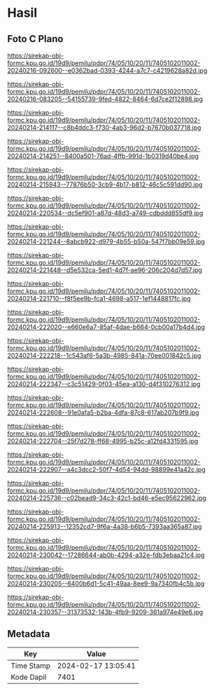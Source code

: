 # Hasil

## Foto C Plano

https://sirekap-obj-formc.kpu.go.id/19d9/pemilu/pdpr/74/05/10/20/11/7405102011002-20240216-092600--e0362bad-0393-4244-a7c7-c4219628a82d.jpg

https://sirekap-obj-formc.kpu.go.id/19d9/pemilu/pdpr/74/05/10/20/11/7405102011002-20240216-083205--54155739-9fed-4822-8464-6d7ce2f12898.jpg

https://sirekap-obj-formc.kpu.go.id/19d9/pemilu/pdpr/74/05/10/20/11/7405102011002-20240214-214117--c8b4ddc3-f730-4ab3-96d2-b7670b037718.jpg

https://sirekap-obj-formc.kpu.go.id/19d9/pemilu/pdpr/74/05/10/20/11/7405102011002-20240214-214251--8400a501-76ad-4ffb-991d-1b0319d40be4.jpg

https://sirekap-obj-formc.kpu.go.id/19d9/pemilu/pdpr/74/05/10/20/11/7405102011002-20240214-215943--77876b50-3cb9-4b17-b812-46c5c591dd90.jpg

https://sirekap-obj-formc.kpu.go.id/19d9/pemilu/pdpr/74/05/10/20/11/7405102011002-20240214-220534--dc5ef901-a87d-48d3-a749-cdbddd855df9.jpg

https://sirekap-obj-formc.kpu.go.id/19d9/pemilu/pdpr/74/05/10/20/11/7405102011002-20240214-221244--8abcb922-d979-4b55-b50a-547f7bb09e59.jpg

https://sirekap-obj-formc.kpu.go.id/19d9/pemilu/pdpr/74/05/10/20/11/7405102011002-20240214-221448--d5e532ca-5ed1-4d7f-ae96-206c204d7d57.jpg

https://sirekap-obj-formc.kpu.go.id/19d9/pemilu/pdpr/74/05/10/20/11/7405102011002-20240214-221710--f8f5ee9b-fca1-4698-a517-1ef1448817fc.jpg

https://sirekap-obj-formc.kpu.go.id/19d9/pemilu/pdpr/74/05/10/20/11/7405102011002-20240214-222020--e660e6a7-85af-4dae-b664-0cb00a17b4d4.jpg

https://sirekap-obj-formc.kpu.go.id/19d9/pemilu/pdpr/74/05/10/20/11/7405102011002-20240214-222218--1c543af6-5a3b-4985-841a-70ee001842c5.jpg

https://sirekap-obj-formc.kpu.go.id/19d9/pemilu/pdpr/74/05/10/20/11/7405102011002-20240214-222347--c3c51429-0f03-45ea-a130-d4f310276312.jpg

https://sirekap-obj-formc.kpu.go.id/19d9/pemilu/pdpr/74/05/10/20/11/7405102011002-20240214-222608--91e0afa5-b2ba-4dfa-87c8-617ab207b9f9.jpg

https://sirekap-obj-formc.kpu.go.id/19d9/pemilu/pdpr/74/05/10/20/11/7405102011002-20240214-222704--25f7d278-ff68-4995-b25c-a12fd4331595.jpg

https://sirekap-obj-formc.kpu.go.id/19d9/pemilu/pdpr/74/05/10/20/11/7405102011002-20240214-222907--a4c3dcc2-50f7-4d54-94dd-98899e41a42c.jpg

https://sirekap-obj-formc.kpu.go.id/19d9/pemilu/pdpr/74/05/10/20/11/7405102011002-20240214-225736--c02bead9-34c3-42c1-bd46-e5ec95622962.jpg

https://sirekap-obj-formc.kpu.go.id/19d9/pemilu/pdpr/74/05/10/20/11/7405102011002-20240214-225913--12352cd7-9f6a-4a38-b6b5-7393aa365a87.jpg

https://sirekap-obj-formc.kpu.go.id/19d9/pemilu/pdpr/74/05/10/20/11/7405102011002-20240214-230042--17286644-ab0b-4294-a32e-fdb3ebaa21c4.jpg

https://sirekap-obj-formc.kpu.go.id/19d9/pemilu/pdpr/74/05/10/20/11/7405102011002-20240214-230205--6400b6d1-5c41-49aa-8ee9-9a7340fb4c5b.jpg

https://sirekap-obj-formc.kpu.go.id/19d9/pemilu/pdpr/74/05/10/20/11/7405102011002-20240214-230357--31373532-143b-4fb9-9209-361a974e49e6.jpg


## Metadata

| Key        | Value               |
| ---------- | ------------------- |
| Time Stamp | 2024-02-17 13:05:41 |
| Kode Dapil | 7401                |



